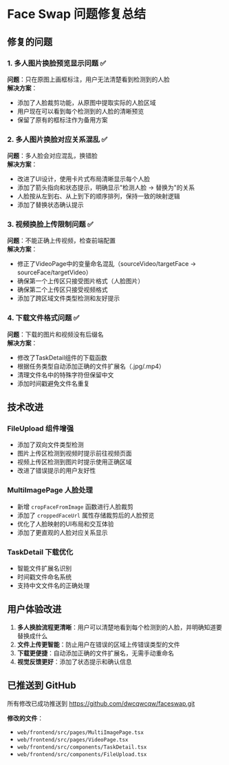 # Face Swap 问题修复总结

## 修复的问题

### 1. 多人图片换脸预览显示问题 ✅
**问题**：只在原图上画框标注，用户无法清楚看到检测到的人脸  
**解决方案**：
- 添加了人脸裁剪功能，从原图中提取实际的人脸区域
- 用户现在可以看到每个检测到的人脸的清晰预览
- 保留了原有的框标注作为备用方案

### 2. 多人图片换脸对应关系混乱 ✅
**问题**：多人脸会对应混乱，换错脸  
**解决方案**：
- 改进了UI设计，使用卡片式布局清晰显示每个人脸
- 添加了箭头指向和状态提示，明确显示"检测人脸 → 替换为"的关系
- 人脸按从左到右、从上到下的顺序排列，保持一致的映射逻辑
- 添加了替换状态确认提示

### 3. 视频换脸上传限制问题 ✅
**问题**：不能正确上传视频，检查前端配置  
**解决方案**：
- 修正了VideoPage中的变量命名混乱（sourceVideo/targetFace → sourceFace/targetVideo）
- 确保第一个上传区只接受图片格式（人脸图片）
- 确保第二个上传区只接受视频格式
- 添加了跨区域文件类型检测和友好提示

### 4. 下载文件格式问题 ✅
**问题**：下载的图片和视频没有后缀名  
**解决方案**：
- 修改了TaskDetail组件的下载函数
- 根据任务类型自动添加正确的文件扩展名（.jpg/.mp4）
- 清理文件名中的特殊字符但保留中文
- 添加时间戳避免文件名重复

## 技术改进

### FileUpload 组件增强
- 添加了双向文件类型检测
- 图片上传区检测到视频时提示前往视频页面
- 视频上传区检测到图片时提示使用正确区域
- 改进了错误提示的用户友好性

### MultiImagePage 人脸处理
- 新增 `cropFaceFromImage` 函数进行人脸裁剪
- 添加了 `croppedFaceUrl` 属性存储裁剪后的人脸预览
- 优化了人脸映射的UI布局和交互体验
- 添加了更直观的人脸对应关系显示

### TaskDetail 下载优化
- 智能文件扩展名识别
- 时间戳文件命名系统
- 支持中文文件名的正确处理

## 用户体验改进

1. **多人换脸流程更清晰**：用户可以清楚地看到每个检测到的人脸，并明确知道要替换成什么
2. **文件上传更智能**：防止用户在错误的区域上传错误类型的文件
3. **下载更便捷**：自动添加正确的文件扩展名，无需手动重命名
4. **视觉反馈更好**：添加了状态提示和确认信息

## 已推送到 GitHub

所有修改已成功推送到 https://github.com/dwcqwcqw/faceswap.git

**修改的文件**：
- `web/frontend/src/pages/MultiImagePage.tsx`
- `web/frontend/src/pages/VideoPage.tsx` 
- `web/frontend/src/components/TaskDetail.tsx`
- `web/frontend/src/components/FileUpload.tsx` 